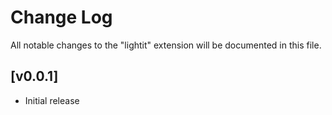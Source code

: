 # Change Log

All notable changes to the "lightit" extension will be documented in this file.

## [v0.0.1]

-   Initial release
